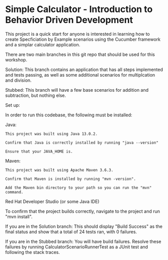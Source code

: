 # Simple Calculator - Introduction to Behavior Driven Development


This project is a quick start for anyone is interested in learning how to create Specficiation by Example scenarios using the Cucumber framework and a simplar calculator application.

There are two main branches in this git repo that should be used for this workshop.

Solution: This branch contains an application that has all steps implemented and tests passing, as well as some additional scenarios for multiplcation and division.

Stubbed: This branch will have a few base scenarios for addition and subtraction, but nothing else.



Set up:

In order to run this codebase, the following must be installed:

Java:

	This project was built using Java 13.0.2.

	Confirm that Java is correctly installed by running "java --version"

	Ensure that your JAVA_HOME is.

Maven:

	This project was built using Apache Maven 3.6.3.

	Confirm that Maven is installed by running "mvn -version".

	Add the Maven bin directory to your path so you can run the "mvn" command.

Red Hat Developer Studio (or some Java IDE)



To confirm that the project builds correctly, navigate to the project and run "mvn install".

If you are in the Solution branch: This should display "Build Success" as the final status and show that a total of 24 tests ran, with 0 failures.

If you are in the Stubbed branch: You will have build failures. Resolve these failures by running CalculatorScenarioRunnerTest as a JUnit test and following the stack traces.
